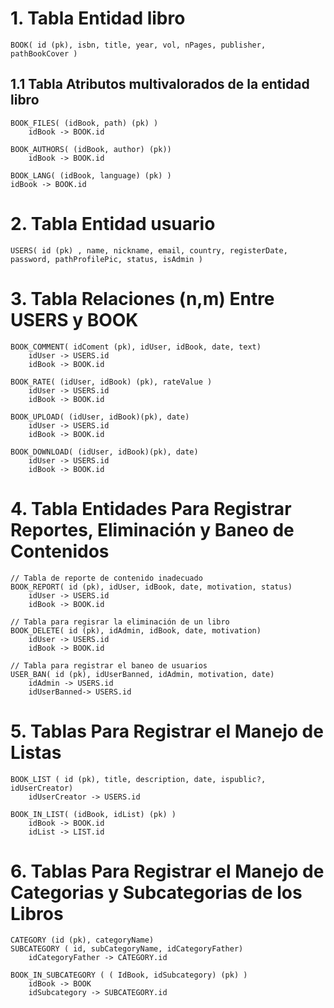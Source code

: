 # 1. Tabla Entidad libro

```
BOOK( id (pk), isbn, title, year, vol, nPages, publisher, pathBookCover )
```

## 1.1 Tabla Atributos multivalorados de la entidad libro

```
BOOK_FILES( (idBook, path) (pk) )
	idBook -> BOOK.id

BOOK_AUTHORS( (idBook, author) (pk))
	idBook -> BOOK.id

BOOK_LANG( (idBook, language) (pk) )
idBook -> BOOK.id
```

# 2. Tabla Entidad usuario

```
USERS( id (pk) , name, nickname, email, country, registerDate, password, pathProfilePic, status, isAdmin )
```

# 3. Tabla Relaciones (n,m) Entre USERS y BOOK

```
BOOK_COMMENT( idComent (pk), idUser, idBook, date, text)
	idUser -> USERS.id
	idBook -> BOOK.id

BOOK_RATE( (idUser, idBook) (pk), rateValue )
	idUser -> USERS.id
	idBook -> BOOK.id

BOOK_UPLOAD( (idUser, idBook)(pk), date)
	idUser -> USERS.id
	idBook -> BOOK.id

BOOK_DOWNLOAD( (idUser, idBook)(pk), date)
	idUser -> USERS.id
	idBook -> BOOK.id
```

# 4. Tabla Entidades Para Registrar Reportes, Eliminación y Baneo de Contenidos

```
// Tabla de reporte de contenido inadecuado
BOOK_REPORT( id (pk), idUser, idBook, date, motivation, status)
	idUser -> USERS.id
	idBook -> BOOK.id

// Tabla para regisrar la eliminación de un libro
BOOK_DELETE( id (pk), idAdmin, idBook, date, motivation)
	idUser -> USERS.id
	idBook -> BOOK.id

// Tabla para registrar el baneo de usuarios
USER_BAN( id (pk), idUserBanned, idAdmin, motivation, date)
	idAdmin -> USERS.id
	idUserBanned-> USERS.id
```

# 5. Tablas Para Registrar el Manejo de Listas

```
BOOK_LIST ( id (pk), title, description, date, ispublic?, idUserCreator)
	idUserCreator -> USERS.id

BOOK_IN_LIST( (idBook, idList) (pk) )
	idBook -> BOOK.id
	idList -> LIST.id
```

# 6. Tablas Para Registrar el Manejo de Categorias y Subcategorias de los Libros

```
CATEGORY (id (pk), categoryName)
SUBCATEGORY ( id, subCategoryName, idCategoryFather)
	idCategoryFather -> CATEGORY.id

BOOK_IN_SUBCATEGORY ( ( IdBook, idSubcategory) (pk) )
	idBook -> BOOK
	idSubcategory -> SUBCATEGORY.id
```
